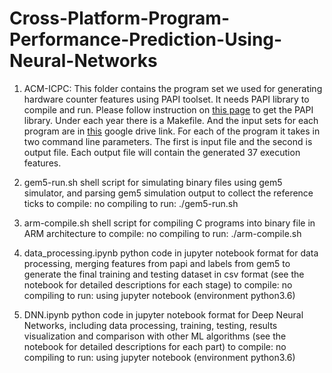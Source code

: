 # Cross-Platform-Program-Performance-Prediction-Using-Neural-Networks

1. ACM-ICPC: This folder contains the program set we used for generating hardware counter features using PAPI toolset. It  needs PAPI library to compile and run. Please follow instruction on [this page](http://icl.cs.utk.edu/papi/software/index.html) to get the PAPI library. Under each year there is a Makefile. And the input sets for each program are in  [this](https://drive.google.com/open?id=19Clnp5uDyAYnxy3qFIi_-qz770rRR58h) google drive link. For each of the program it takes in two command line parameters. The first is input file and the second is output file. Each output file will contain the generated 37 execution features.

2. gem5-run.sh
shell script for simulating binary files using gem5 simulator, and parsing gem5 simulation output to collect the reference ticks
to compile: no compiling
to run: ./gem5-run.sh

3. arm-compile.sh
shell script for compiling C programs into binary file in ARM architecture
to compile: no compiling
to run: ./arm-compile.sh

4. data_processing.ipynb
python code in jupyter notebook format for data processing, merging features from papi and labels from gem5 to generate the final training and testing dataset in csv format (see the notebook for detailed descriptions for each stage)
to compile: no compiling
to run: using jupyter notebook (environment python3.6)

5. DNN.ipynb
python code in jupyter notebook format for Deep Neural Networks, including data processing, training, testing, results visualization and comparison with other ML algorithms (see the notebook for detailed descriptions for each part)
to compile: no compiling
to run: using jupyter notebook (environment python3.6)



